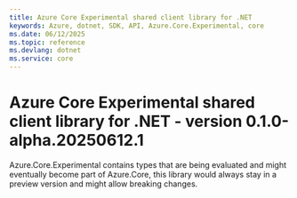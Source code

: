 ```yaml
---
title: Azure Core Experimental shared client library for .NET
keywords: Azure, dotnet, SDK, API, Azure.Core.Experimental, core
ms.date: 06/12/2025
ms.topic: reference
ms.devlang: dotnet
ms.service: core
---
```

# Azure Core Experimental shared client library for .NET - version 0.1.0-alpha.20250612.1 


Azure.Core.Experimental contains types that are being evaluated and might eventually become part of Azure.Core, this library would always stay in a preview version and might allow breaking changes.

